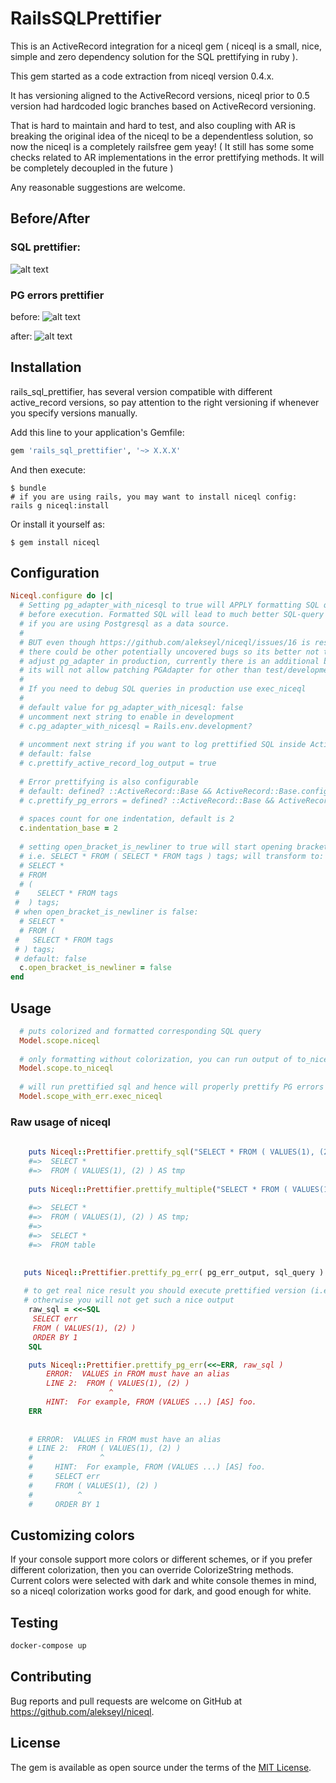 # RailsSQLPrettifier

This is an ActiveRecord integration for a niceql gem ( niceql is a small, nice, simple and zero dependency solution for the SQL prettifying in ruby ).

This gem started as a code extraction from niceql version 0.4.x. 

It has versioning aligned to the ActiveRecord versions, niceql prior to 0.5 version had hardcoded logic branches based on ActiveRecord versioning. 

That is hard to maintain and hard to test, and also coupling with AR is breaking the original idea of the niceql to be a dependentless solution, so now the niceql is a completely railsfree gem yeay! ( It still has some some checks related to AR implementations in the error prettifying methods. It will be completely decoupled in the future )

Any reasonable suggestions are welcome. 
 
## Before/After 
### SQL prettifier: 
![alt text](https://github.com/alekseyl/niceql/raw/master/to_niceql.png "To_niceql")

### PG errors prettifier 

before: 
![alt text](https://github.com/alekseyl/niceql/raw/master/err_was.png "To_niceql")

after:
![alt text](https://github.com/alekseyl/niceql/raw/master/err_now.png "To_niceql")


## Installation

rails_sql_prettifier, has several version compatible with different active_record versions, so pay attention to the right versioning
if whenever you specify versions manually.   

Add this line to your application's Gemfile:

```ruby
gem 'rails_sql_prettifier', '~> X.X.X'
```

And then execute:

    $ bundle
    # if you are using rails, you may want to install niceql config:
    rails g niceql:install 

Or install it yourself as:

    $ gem install niceql

## Configuration

```ruby
Niceql.configure do |c|
  # Setting pg_adapter_with_nicesql to true will APPLY formatting SQL queries
  # before execution. Formatted SQL will lead to much better SQL-query debugging and much more clearer error messages 
  # if you are using Postgresql as a data source. 
  # 
  # BUT even though https://github.com/alekseyl/niceql/issues/16 is resolved, 
  # there could be other potentially uncovered bugs so its better not to
  # adjust pg_adapter in production, currently there is an additional blocker for that module ProtectedEnv
  # its will not allow patching PGAdapter for other than test/development envs 
  # 
  # If you need to debug SQL queries in production use exec_niceql
  # 
  # default value for pg_adapter_with_nicesql: false
  # uncomment next string to enable in development
  # c.pg_adapter_with_nicesql = Rails.env.development?
  
  # uncomment next string if you want to log prettified SQL inside ActiveRecord logging. 
  # default: false
  # c.prettify_active_record_log_output = true
  
  # Error prettifying is also configurable
  # default: defined? ::ActiveRecord::Base && ActiveRecord::Base.configurations[Rails.env]['adapter'] == 'postgresql'
  # c.prettify_pg_errors = defined? ::ActiveRecord::Base && ActiveRecord::Base.configurations[Rails.env]['adapter'] == 'postgresql'
  
  # spaces count for one indentation, default is 2
  c.indentation_base = 2
  
  # setting open_bracket_is_newliner to true will start opening brackets '(' with nested subqueries from new line 
  # i.e. SELECT * FROM ( SELECT * FROM tags ) tags; will transform to: 
  # SELECT * 
  # FROM 
  # ( 
 #    SELECT * FROM tags 
 #  ) tags;
 # when open_bracket_is_newliner is false: 
  # SELECT * 
  # FROM ( 
 #   SELECT * FROM tags 
 # ) tags; 
 # default: false
  c.open_bracket_is_newliner = false
end
```

## Usage

```ruby
  # puts colorized and formatted corresponding SQL query
  Model.scope.niceql
  
  # only formatting without colorization, you can run output of to_niceql as a SQL query in connection.execute  
  Model.scope.to_niceql
  
  # will run prettified sql and hence will properly prettify PG errors if scope runs with any 
  Model.scope_with_err.exec_niceql 
```

### Raw usage of niceql

```ruby
   
    puts Niceql::Prettifier.prettify_sql("SELECT * FROM ( VALUES(1), (2) ) AS tmp")
    #=>  SELECT * 
    #=>  FROM ( VALUES(1), (2) ) AS tmp
    
    puts Niceql::Prettifier.prettify_multiple("SELECT * FROM ( VALUES(1), (2) ) AS tmp; SELECT * FROM table")
    
    #=>  SELECT * 
    #=>  FROM ( VALUES(1), (2) ) AS tmp;
    #=>
    #=>  SELECT * 
    #=>  FROM table
    

   puts Niceql::Prettifier.prettify_pg_err( pg_err_output, sql_query )
   
   # to get real nice result you should execute prettified version (i.e. execute( prettified_sql ) !) of query on your DB! 
   # otherwise you will not get such a nice output
    raw_sql = <<~SQL
     SELECT err 
     FROM ( VALUES(1), (2) )
     ORDER BY 1
    SQL

    puts Niceql::Prettifier.prettify_pg_err(<<~ERR, raw_sql )
        ERROR:  VALUES in FROM must have an alias
        LINE 2:  FROM ( VALUES(1), (2) )
                      ^
        HINT:  For example, FROM (VALUES ...) [AS] foo.
    ERR
       
    
    # ERROR:  VALUES in FROM must have an alias
    # LINE 2:  FROM ( VALUES(1), (2) )
    #               ^
    #     HINT:  For example, FROM (VALUES ...) [AS] foo.
    #     SELECT err
    #     FROM ( VALUES(1), (2) )
    #          ^
    #     ORDER BY 1

```

## Customizing colors
If your console support more colors or different schemes, or if you prefer different colorization, then you can override ColorizeString methods. 
Current colors were selected with dark and white console themes in mind, so a niceql colorization works good for dark, and good enough for white.

## Testing
```bash
docker-compose up
```

## Contributing

Bug reports and pull requests are welcome on GitHub at https://github.com/alekseyl/niceql.

## License

The gem is available as open source under the terms of the [MIT License](http://opensource.org/licenses/MIT).
